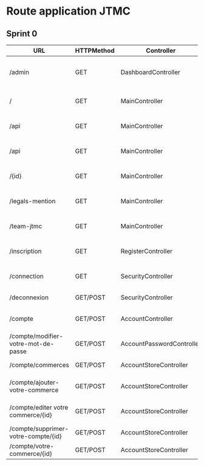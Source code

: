 # Route application JTMC

## Sprint 0

| URL                                 | HTTPMethod | Controller                | Method | Name                 | Content                             | Comment                    |
| ----------------------------------- | ---------- | ------------------------- | ------ | -------------------- | ----------------------------------- | -------------------------- |
| /admin                              | GET        | DashboardController       | read   | admin                | Administrator page                  | Only logged in as an admin |
| /                                   | GET        | MainController            | read   | homepage             | Home page                           | No connection required     |
| /api                                | GET        | MainController            | read   | apiActivity          | Api Geolocalisation                 | Used to filter activity    |
| /api                                | GET        | MainController            | read   | apiService           | Api Geolocalisation                 | Used to filter services    |
| /{id}                               | GET        | MainController            | read   | store_read           | Displayed trade                     | No connection required     |
| /legals-mention                     | GET        | MainController            | read   | legal_mention        | Displayed legal notices             | No connection required     |
| /team-jtmc                          | GET        | MainController            | read   | team_jtmc            | Displayed team jtmc                 | No connection required     |
| /inscription                        | GET        | RegisterController        | create | register             | Displayed the registration form     | No connection required     |
| /connection                         | GET        | SecurityController        | read   | app_login            | Displayed the connexion form        | No connextion required     |
| /deconnexion                        | GET/POST   | SecurityController        | read   | app_logout           | Action to sign out                  | Connexion required         |
| /compte                             | GET/POST   | AccountController         | login  | account              | Viewing the merchant's account      | Connexion required         |
| /compte/modifier-votre-mot-de-passe | GET/POST   | AccountPasswordController | logout | account_password     | Displays the password change form   | Connexion required         |
| /compte/commerces                   | GET/POST   | AccountStoreController    | read   | account_store        | Diplays trade                       | Connexion required         |
| /compte/ajouter-votre-commerce      | GET/POST   | AccountStoreController    | create | account_store_add    | Displays the business creation form | Connexion required         |
| /compte/editer votre commerce/{id}  | GET/POST   | AccountStoreController    | update | account_store_edit   | Displays a trade change form        | Connexion required         |
| /compte/supprimer-votre-compte/{id} | GET/POST   | AccountStoreController    | delete | account_store_delete | Deletes a business                  | Connexion required         |
| /compte/votre-commerce/{id}         | GET/POST   | AccountStoreController    | read   | account_store_show   | Diplays trade                       | connexion required         |

